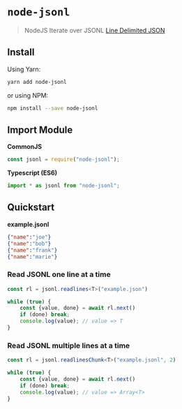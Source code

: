 # `node-jsonl`

> NodeJS Iterate over JSONL [Line Delimited JSON](https://en.wikipedia.org/wiki/JSON_streaming#Line-delimited_JSON)

## Install

Using Yarn:

```bash
yarn add node-jsonl
```

or using NPM:

```bash
npm install --save node-jsonl
```

## Import Module

**CommonJS**

```js
const jsonl = require("node-jsonl");
```

**Typescript (ES6)**

```js
import * as jsonl from "node-jsonl";
```

## Quickstart

**example.jsonl**

```json
{"name":"joe"}
{"name":"bob"}
{"name":"frank"}
{"name":"marie"}
```

### Read JSONL one line at a time

```ts
const rl = jsonl.readlines<T>("example.json")

while (true) {
    const {value, done} = await rl.next()
    if (done) break;
    console.log(value); // value => T
}
```

### Read JSONL multiple lines at a time

```ts
const rl = jsonl.readlinesChunk<T>("example.jsonl", 2)

while (true) {
    const {value, done} = await rl.next()
    if (done) break;
    console.log(value); // value => Array<T>
}
```
